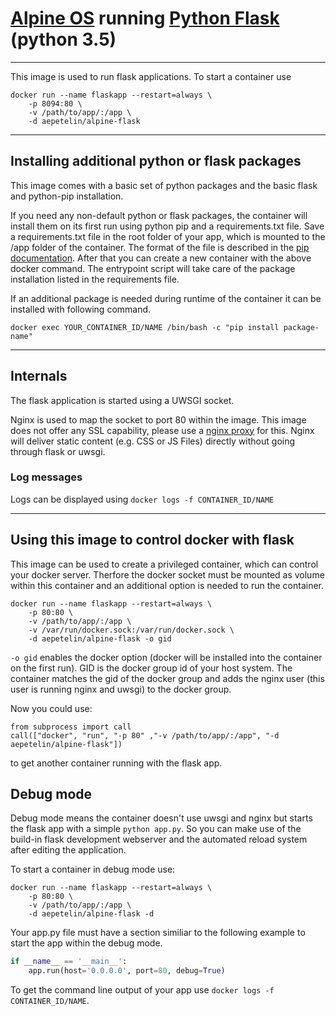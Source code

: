 # [Alpine OS](https://hub.docker.com/_/alpine/) running [Python Flask](http://flask.pocoo.org/) (python 3.5)

---
This image is used to run flask applications. To start a container use

```
docker run --name flaskapp --restart=always \
	-p 8094:80 \
	-v /path/to/app/:/app \
	-d aepetelin/alpine-flask
```

---
## Installing additional python or flask packages
This image comes with a basic set of python packages and the basic flask and python-pip installation.

If you need any non-default python or flask packages, the container will install them on its first run using python pip and a requirements.txt file. Save a requirements.txt file in the root folder of your app, which is mounted to the /app folder of the container. The format of the file is described in the [pip documentation](https://pip.readthedocs.org/en/1.1/requirements.html#requirements-file-format). After that you can create a new container with the above docker command. The entrypoint script will take care of the package installation listed in the requirements file.

If an additional package is needed during runtime of the container it can be installed with following command.

```
docker exec YOUR_CONTAINER_ID/NAME /bin/bash -c "pip install package-name"
```

---
## Internals
The flask application is started using a UWSGI socket.

Nginx is used to map the socket to port 80 within the image. This image does not offer any SSL capability, please use a [nginx proxy](https://github.com/jwilder/nginx-proxy) for this. Nginx will deliver static content (e.g. CSS or JS Files) directly without going through flask or uwsgi.

### Log messages
Logs can be displayed using `docker logs -f CONTAINER_ID/NAME`

---
## Using this image to control docker with flask

This image can be used to create a privileged container, which can control your docker server. Therfore the docker socket must be mounted as volume within this container and an additional option is needed to run the container.

```
docker run --name flaskapp --restart=always \
    -p 80:80 \
    -v /path/to/app/:/app \
    -v /var/run/docker.sock:/var/run/docker.sock \
    -d aepetelin/alpine-flask -o gid
```

`-o gid` enables the docker option (docker will be installed into the container on the first run). GID is the docker group id of your host system. The container matches the gid of the docker group and adds the nginx user (this user is running nginx and uwsgi) to the docker group.

Now you could use:

```
from subprocess import call
call(["docker", "run", "-p 80" ,"-v /path/to/app/:/app", "-d aepetelin/alpine-flask"])
```
to get another container running with the flask app.

## Debug mode

Debug mode means the container doesn't use uwsgi and nginx but starts the flask app with a simple `python app.py`. So you can make use of the build-in flask development webserver and the automated reload system after editing the application.

To start a container in debug mode use:

```
docker run --name flaskapp --restart=always \
	-p 80:80 \
	-v /path/to/app/:/app \
	-d aepetelin/alpine-flask -d
```

Your app.py file must have a section similiar to the following example to start the app within the debug mode.

```python
if __name__ == '__main__':
    app.run(host='0.0.0.0', port=80, debug=True)
```

To get the command line output of your app use `docker logs -f CONTAINER_ID/NAME`.
